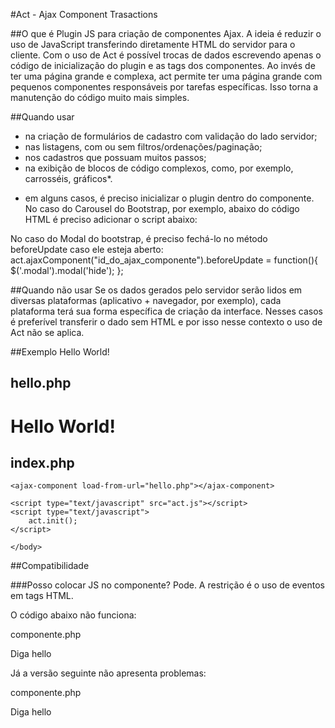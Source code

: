 #Act - Ajax Component Trasactions

##O que é
Plugin JS para criação de componentes Ajax.
A ideia é reduzir o uso de JavaScript transferindo diretamente HTML do servidor para o cliente.  Com o uso de Act é possível trocas de dados escrevendo apenas o código de inicialização do plugin e as tags dos componentes.
Ao invés de ter uma página grande e complexa, act permite ter uma página grande com pequenos componentes responsáveis por tarefas específicas.  Isso torna a manutenção do código muito mais simples.

##Quando usar
- na criação de formulários de cadastro com validação do lado servidor;
- nas listagens, com ou sem filtros/ordenações/paginação;
- nos cadastros que possuam muitos passos;
- na exibição de blocos de código complexos, como, por exemplo, carrosséis, gráficos*.

* em alguns casos, é preciso inicializar o plugin dentro do componente.  No caso do Carousel do Bootstrap, por exemplo, abaixo do código HTML é preciso adicionar o script abaixo:

<script type="text/text/javascript">
  $('.carousel').carousel();
</script>

No caso do Modal do bootstrap, é preciso fechá-lo no método beforeUpdate caso ele esteja aberto:
act.ajaxComponent("id_do_ajax_componente").beforeUpdate = function(){
	$('.modal').modal('hide');
};

##Quando não usar
Se os dados gerados pelo servidor serão lidos em diversas plataformas (aplicativo + navegador, por exemplo), cada plataforma terá sua forma específica de criação da interface.  Nesses casos é preferível transferir o dado sem HTML e por isso nesse contexto o uso de Act não se aplica.

##Exemplo Hello World!

hello.php
-----------
<h1>Hello World!</h1>


index.php
-----------
<!doctype html>
<html>
    <body>
	
	<ajax-component load-from-url="hello.php"></ajax-component>
	
	<script type="text/javascript" src="act.js"></script>
	<script type="text/javascript">
		act.init();
    </script>
	
	</body>
</html>


##Compatibilidade

###Posso colocar JS no componente?
Pode.  A restrição é o uso de eventos em tags HTML.  

O código abaixo não funciona:

componente.php
<div onclick="hello();">Diga hello</div>

<script type="text/javascript">
	function hello(){
		alert("hello");
	}
</script>

Já a versão seguinte não apresenta problemas:

componente.php
<div id="diga_hello">Diga hello</div>
<script type="text/javascript">
	document.getElementById("diga_hello").onclick = function(){
		alert("hello");
	};
</script>
